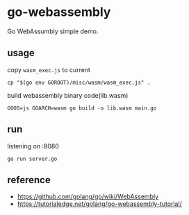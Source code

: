 # go-webassembly
Go WebAssumbly simple demo.
## usage
copy `wasm_exec.js` to current
```
cp "$(go env GOROOT)/misc/wasm/wasm_exec.js" .
```
build webassembly binary code(lib.wasm)
```
GOOS=js GOARCH=wasm go build -o lib.wasm main.go
```
## run
listening on :8080
```
go run server.go
```
## reference
- https://github.com/golang/go/wiki/WebAssembly
- https://tutorialedge.net/golang/go-webassembly-tutorial/
